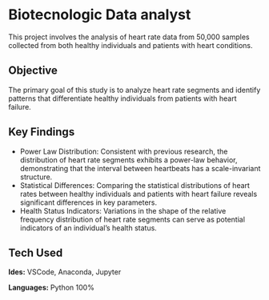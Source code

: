 
# Biotecnologic Data analyst 

This project involves the analysis of heart rate data from 50,000 samples collected from both healthy individuals and patients with heart conditions.

## Objective

The primary goal of this study is to analyze heart rate segments and identify patterns that differentiate healthy individuals from patients with heart failure.
## Key Findings

- Power Law Distribution:
Consistent with previous research, the distribution of heart rate segments exhibits a power-law behavior, demonstrating that the interval between heartbeats has a scale-invariant structure.
- Statistical Differences:
Comparing the statistical distributions of heart rates between healthy individuals and patients with heart failure reveals significant differences in key parameters.
- Health Status Indicators:
Variations in the shape of the relative frequency distribution of heart rate segments can serve as potential indicators of an individual’s health status.


## Tech Used

**Ides:** VSCode, Anaconda, Jupyter

**Languages:** Python 100%

